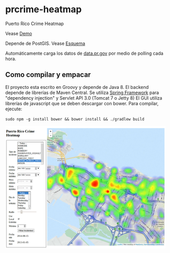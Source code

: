 prcrime-heatmap
===============

Puerto Rico Crime Heatmap

Vease [Demo](http://23.239.18.72:8080/)

Depende de PostGIS. Vease [Esquema](src/sql/create-schema.sql)

Automáticamente carga los datos de [data.pr.gov](https://data.pr.gov/resource/incidencia-crime-map.json)
por medio de polling cada hora.

Como compilar y empacar
------------------------------

El proyecto esta escrito en Groovy y depende de Java 8. El backend depende de librer&iacute;as de Maven Central.
Se utiliza [Spring Framework](http://projects.spring.io/spring-framework/) para "dependency injection" y Servlet API 3.0 (Tomcat 7 o Jetty 8)
El GUI utiliza librer&iacute;as de javascript que se deben descargar con bower.
Para compilar, ejecute:

`sudo npm -g install bower && bower install && ./gradlew build`

![Screenshot](screenshot.png)
